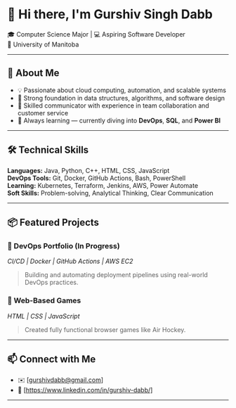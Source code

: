 # 👋 Hi there, I'm Gurshiv Singh Dabb

🎓 Computer Science Major | 💻 Aspiring Software Developer  
📍 University of Manitoba 

---

## 🚀 About Me

- 💡 Passionate about cloud computing, automation, and scalable systems
- 🧠 Strong foundation in data structures, algorithms, and software design
- 💬 Skilled communicator with experience in team collaboration and customer service
- 🔧 Always learning — currently diving into **DevOps**, **SQL**, and **Power BI**

---

## 🛠️ Technical Skills

**Languages:** Java, Python, C++, HTML, CSS, JavaScript  
**DevOps Tools:** Git, Docker, GitHub Actions, Bash, PowerShell  
**Learning:** Kubernetes, Terraform, Jenkins, AWS, Power Automate  
**Soft Skills:** Problem-solving, Analytical Thinking, Clear Communication

---

## 📦 Featured Projects

### 🔹 DevOps Portfolio (In Progress)
*CI/CD | Docker | GitHub Actions | AWS EC2*  
> Building and automating deployment pipelines using real-world DevOps practices.

### 🔹 Web-Based Games
*HTML | CSS | JavaScript*  
> Created fully functional browser games like Air Hockey.

---

## 📫 Connect with Me

- ✉️ [gurshivdabb@gmail.com]
- 💼 [https://www.linkedin.com/in/gurshiv-dabb/]

---
